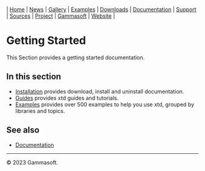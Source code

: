 | [Home](home.md) | [News](news.md) | [Gallery](gallery.md) | [Examples](examples.md) | [Downloads](downloads.md) | [Documentation](documentation.md) | [Support](support.md) | [Sources](https://github.com/gammasoft71/xtd) | [Project](https://sourceforge.net/projects/xtdpro/) | [Gammasoft](gammasoft.md) | [Website](https://gammasoft71.github.io/xtd) |

# Getting Started

This Section provides a getting started documentation.

## In this section

* [Installation](downloads.md) provides download, install and uninstall documentation.
* [Guides](guides.md) provides xtd guides and tutorials.
* [Examples](../examples/README.md) provides over 500 examples to help you use xtd, grouped by libraries and topics.

## See also

* [Documentation](documentation.md)

______________________________________________________________________________________________

© 2023 Gammasoft.
